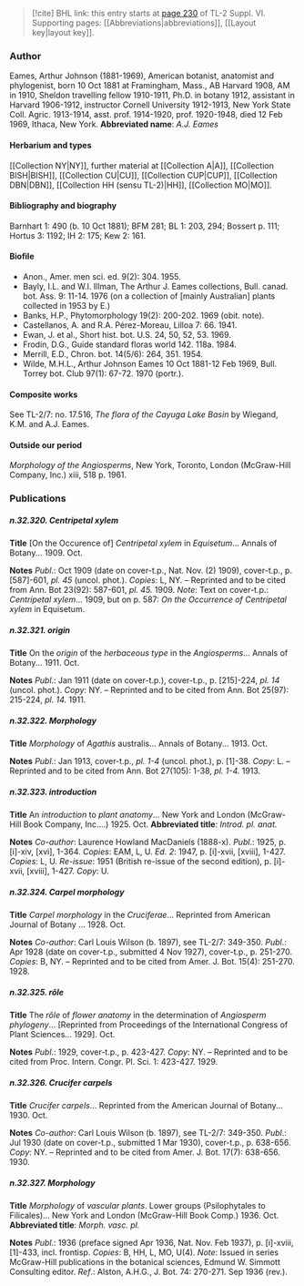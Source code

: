 > [!cite] BHL link: this entry starts at [page 230](https://www.biodiversitylibrary.org/page/33260218) of TL-2 Suppl. VI.
> Supporting pages: [[Abbreviations|abbreviations]], [[Layout key|layout key]].

### Author

Eames, Arthur Johnson (1881-1969), American botanist, anatomist and phylogenist, born 10 Oct 1881 at Framingham, Mass., AB Harvard 1908, AM in 1910, Sheldon travelling fellow 1910-1911, Ph.D. in botany 1912, assistant in Harvard 1906-1912, instructor Cornell University 1912-1913, New York State Coll. Agric. 1913-1914, asst. prof. 1914-1920, prof. 1920-1948, died 12 Feb 1969, Ithaca, New York. 
**Abbreviated name**: *A.J. Eames*

#### Herbarium and types

[[Collection NY|NY]], further material at [[Collection A|A]], [[Collection BISH|BISH]], [[Collection CU|CU]], [[Collection CUP|CUP]], [[Collection DBN|DBN]], [[Collection HH (sensu TL-2)|HH]], [[Collection MO|MO]].

#### Bibliography and biography

Barnhart 1: 490 (b. 10 Oct 1881); BFM 281; BL 1: 203, 294; Bossert p. 111; Hortus 3: 1192; IH 2: 175; Kew 2: 161.

#### Biofile

- Anon., Amer. men sci. ed. 9(2): 304. 1955.
- Bayly, I.L. and W.I. Illman, The Arthur J. Eames collections, Bull. canad. bot. Ass. 9: 11-14. 1976 (on a collection of \[mainly Australian\] plants collected in 1953 by E.)
- Banks, H.P., Phytomorphology 19(2): 200-202. 1969 (obit. note).
- Castellanos, A. and R.A. Pérez-Moreau, Lilloa 7: 66. 1941.
- Ewan, J. et al., Short hist. bot. U.S. 24, 50, 52, 53. 1969.
- Frodin, D.G., Guide standard floras world 142. 118a. 1984.
- Merrill, E.D., Chron. bot. 14(5/6): 264, 351. 1954.
- Wilde, M.H.L., Arthur Johnson Eames 10 Oct 1881-12 Feb 1969, Bull. Torrey bot. Club 97(1): 67-72. 1970 (portr.).

#### Composite works

See TL-2/7: no. 17.516, *The flora of the Cayuga Lake Basin* by Wiegand, K.M. and A.J. Eames.

#### Outside our period

*Morphology of the Angiosperms*, New York, Toronto, London (McGraw-Hill Company, Inc.) xiii, 518 p. 1961.

### Publications

##### n.32.320. Centripetal xylem

**Title**
\[On the Occurence of\] *Centripetal xylem* in *Equisetum*... Annals of Botany... 1909. Oct.

**Notes**
*Publ*.: Oct 1909 (date on cover-t.p., Nat. Nov. (2) 1909), cover-t.p., p. \[587\]-601, *pl. 45* (uncol. phot.). *Copies*: L, NY. – Reprinted and to be cited from Ann. Bot 23(92): 587-601, *pl. 45.* 1909.
*Note*: Text on cover-t.p.: *Centripetal xylem*... 1909, but on p. 587: *On the Occurrence of Centripetal xylem* in Equisetum.

##### n.32.321. origin

**Title**
On the *origin* of the *herbaceous type* in the *Angiosperms*... Annals of Botany... 1911. Oct.

**Notes**
*Publ*.: Jan 1911 (date on cover-t.p.), cover-t.p., p. \[215\]-224, *pl. 14* (uncol. phot.). *Copy*: NY. – Reprinted and to be cited from Ann. Bot 25(97): 215-224, *pl. 14.* 1911.

##### n.32.322. Morphology

**Title**
*Morphology* of *Agathis* australis... Annals of Botany... 1913. Oct.

**Notes**
*Publ*.: Jan 1913, cover-t.p., *pl. 1-4* (uncol. phot.), p. \[1\]-38. *Copy*: L. – Reprinted and to be cited from Ann. Bot 27(105): 1-38, *pl. 1-4.* 1913.

##### n.32.323. introduction

**Title**
An *introduction* to *plant anatomy*... New York and London (McGraw-Hill Book Company, Inc....) 1925. Oct.
**Abbreviated title**: *Introd. pl. anat.*

**Notes**
*Co-author*: Laurence Howland MacDaniels (1888-x).
*Publ*.: 1925, p. \[i\]-xiv, \[xvi\], 1-364. *Copies*: EAM, L, U.
*Ed. 2*: 1947, p. \[i\]-xvii, \[xviii\], 1-427. *Copies*: L, U.
*Re-issue*: 1951 (British re-issue of the second edition), p. \[i\]-xvii, \[xviii\], 1-427. *Copy*: U.

##### n.32.324. Carpel morphology

**Title**
*Carpel morphology* in the *Cruciferae*... Reprinted from American Journal of Botany ... 1928. Oct.

**Notes**
*Co-author*: Carl Louis Wilson (b. 1897), see TL-2/7: 349-350.
*Publ*.: Apr 1928 (date on cover-t.p., submitted 4 Nov 1927), cover-t.p., p. 251-270. *Copies*: B, NY. – Reprinted and to be cited from Amer. J. Bot. 15(4): 251-270. 1928.

##### n.32.325. rôle

**Title**
The *rôle* of *flower anatomy* in the determination of *Angiosperm phylogeny*... \[Reprinted from Proceedings of the International Congress of Plant Sciences... 1929\]. Oct.

**Notes**
*Publ*.: 1929, cover-t.p., p. 423-427. *Copy*: NY. – Reprinted and to be cited from Proc. Intern. Congr. Pl. Sci. 1: 423-427. 1929.

##### n.32.326. Crucifer carpels

**Title**
*Crucifer carpels*... Reprinted from the American Journal of Botany... 1930. Oct.

**Notes**
*Co-author*: Carl Louis Wilson (b. 1897), see TL-2/7: 349-350.
*Publ*.: Jul 1930 (date on cover-t.p., submitted 1 Mar 1930), cover-t.p., p. 638-656. *Copy*: NY. – Reprinted and to be cited from Amer. J. Bot. 17(7): 638-656. 1930.

##### n.32.327. Morphology

**Title**
*Morphology* of *vascular plants*. Lower groups (Psilophytales to Filicales)... New York and London (McGraw-Hill Book Comp.) 1936. Oct.
**Abbreviated title**: *Morph. vasc. pl.*

**Notes**
*Publ*.: 1936 (preface signed Apr 1936, Nat. Nov. Feb 1937), p. \[i\]-xviii, \[1\]-433, incl. frontisp.
*Copies*: B, HH, L, MO, U(4).
*Note*: Issued in series McGraw-Hill publications in the botanical sciences, Edmund W. Simmott Consulting editor.
*Ref*.: Alston, A.H.G., J. Bot. 74: 270-271. Sep 1936 (rev.).

